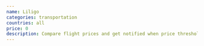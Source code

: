 ```yaml
---
name: Liligo
categories: transportation
countries: all
price: 0
description: Compare flight prices and get notified when price thresholds are hit.
---
```



